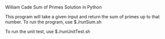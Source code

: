 William Cade Sum of Primes Solution in Python 

This program will take a given input and return the sum of primes up to that number. 
To run the program, use $./runSum.sh

To run the unit test, use $./runUnitTest.sh
